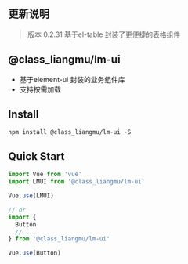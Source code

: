 ## 更新说明
> 版本 0.2.31 基于el-table 封装了更便捷的表格组件

## @class_liangmu/lm-ui
- 基于element-ui 封装的业务组件库
- 支持按需加载

## Install
```shell
npm install @class_liangmu/lm-ui -S
```

## Quick Start
``` javascript
import Vue from 'vue'
import LMUI from '@class_liangmu/lm-ui'

Vue.use(LMUI)

// or
import {
  Button
  // ...
} from '@class_liangmu/lm-ui'

Vue.use(Button)
```